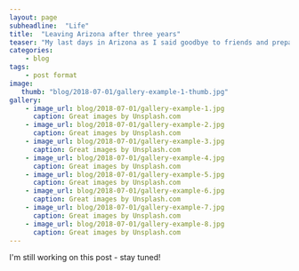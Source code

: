 ```yaml
---
layout: page
subheadline:  "Life"
title:  "Leaving Arizona after three years"
teaser: "My last days in Arizona as I said goodbye to friends and prepared my move back to Denmark. </a>."
categories:
    - blog
tags:
    - post format
image:
   thumb: "blog/2018-07-01/gallery-example-1-thumb.jpg"
gallery:
    - image_url: blog/2018-07-01/gallery-example-1.jpg
      caption: Great images by Unsplash.com
    - image_url: blog/2018-07-01/gallery-example-2.jpg
      caption: Great images by Unsplash.com
    - image_url: blog/2018-07-01/gallery-example-3.jpg
      caption: Great images by Unsplash.com
    - image_url: blog/2018-07-01/gallery-example-4.jpg
      caption: Great images by Unsplash.com
    - image_url: blog/2018-07-01/gallery-example-5.jpg
      caption: Great images by Unsplash.com
    - image_url: blog/2018-07-01/gallery-example-6.jpg
      caption: Great images by Unsplash.com
    - image_url: blog/2018-07-01/gallery-example-7.jpg
      caption: Great images by Unsplash.com
    - image_url: blog/2018-07-01/gallery-example-8.jpg
      caption: Great images by Unsplash.com
---
```


I'm still working on this post - stay tuned!


<!--You just need to choose a template like the [`page`][3]- or [`page-fullwidth`][4]-template and then just use `{% raw %}{% include gallery %}{% endraw %}`.


{% include gallery %}


## How to embed a gallery

`{% raw %}{% include gallery %}{% endraw %}` lets you easily embed a gallery into your post. To use the gallery-include...


### Step 1

1. Make two images: a thumbnail and a big image.
2. Name the thumbnail *gallery-image-thumb.jpg* and...
3. ...name the big *gallery-image.jpg*.
4. Place them in the *images*-folder.


### Step 2

Define the big version in frontmatter,  

~~~
gallery:
    - image_url: gallery-image.jpg
~~~

If you like captions, give each image a caption:

~~~
gallery:
    - image_url: gallery-image.jpg
       caption: Starting Page with huge One Logo
~~~

### Step 3

Add the include whereever you want in your content with `{% raw %}{% include gallery %}{% endraw %}`.

{% include alert info='Have a look at this example-entry. And have a look into the images-folder. :)' %}



## Other Post Formats
{: .t60 }
{% include list-posts tag='post format' %}



 [1]: http://foundation.zurb.com/docs/components/clearing.html
 [2]: http://foundation.zurb.com/docs/components/block_grid.html
 [3]: {{ site.url }}{{ site.baseurl }}/design/page/
 [4]: {{ site.url }}{{ site.baseurl }}/design/page-fullwidth/
-->